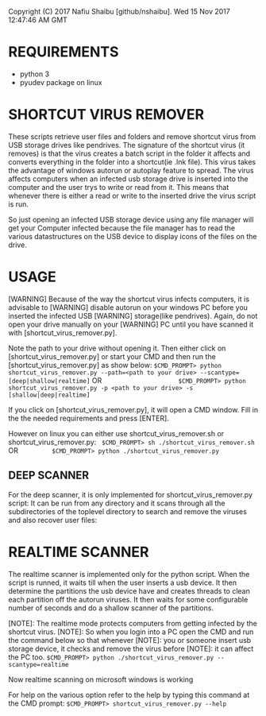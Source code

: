 Copyright (C) 2017 Nafiu Shaibu [github/nshaibu]. 
Wed 15 Nov 2017 12:47:46 AM GMT

# REQUIREMENTS
* python 3				
* pyudev package on linux



# SHORTCUT VIRUS REMOVER
These scripts retrieve user files and folders and remove shortcut virus from USB storage 
drives like pendrives. The signature of the shortcut virus (it removes) is that the virus 
creates a batch script in the folder it affects and converts everything in the folder 
into a shortcut(ie .lnk file). This virus takes the advantage of windows autorun or 
autoplay feature to spread. The virus affects computers when an infected usb storage drive 
is inserted into the computer and the user trys to write or read from it. This means that 
whenever there is either a read or write to the inserted drive the virus script is run. 

So just opening an infected USB storage device using any file manager will get your 
Computer infected because the file manager has to read the various datastructures on 
the USB device to display icons of the files on the drive.


# USAGE
[WARNING] Because of the way the shortcut virus infects computers, it is advisable to 
[WARNING] disable autorun on your windows PC before you inserted the infected USB 
[WARNING] storage(like pendrives). Again, do not open your drive manually on your 
[WARNING] PC until you have scanned it with [shortcut_virus_remover.py].

Note the path to your drive without opening it. Then either click on [shortcut_virus_remover.py]
or start your CMD and then run the [shortcut_virus_remover.py] as show below:
	```
	$CMD_PROMPT> python shortcut_virus_remover.py --path=<path to your drive> --scantype=[deep|shallow|realtime]
	```
							OR
	```						
	$CMD_PROMPT> python shortcut_virus_remover.py -p <path to your drive> -s [shallow|deep|realtime]
	```

If you click on [shortcut_virus_remover.py], it will open a CMD window. Fill in the 
the needed requirements and press [ENTER].

However on linux you can either use shortcut_virus_remover.sh or shortcut_virus_remover.py: 
	```	
	$CMD_PROMPT> sh ./shortcut_virus_remover.sh
	```
				OR
	```			
	$CMD_PROMPT> python ./shortcut_virus_remover.py
	```

	
## DEEP SCANNER 
For the deep scanner, it is only implemented for shortcut_virus_remover.py script:
It can be run from any directory and it scans through all the subdirectories of the
toplevel directory to search and remove the viruses and also recover user files:


# REALTIME SCANNER 
The realtime scanner is implemented only for the python script. When the script is
runned, it waits till when the user inserts a usb device. It then determine the 
partitions the usb device have and creates threads to clean each partition off the
autorun viruses. It then waits for some configurable number of seconds and do a shallow
scanner of the partitions.

[NOTE]: The realtime mode protects computers from getting infected by the shortcut virus.
[NOTE]: So when you login into a PC open the CMD and run the command below so that whenever
[NOTE]: you or someone insert usb storage device, it checks and remove the virus before
[NOTE]: it can affect the PC too.
	```
	$CMD_PROMPT> python ./shortcut_virus_remover.py --scantype=realtime
	```
	
Now realtime scanning on microsoft windows is working

For help on the various option refer to the help by typing this command at the 
CMD prompt:
	```
	$CMD_PROMPT> shortcut_virus_remover.py --help
	```
